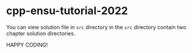 # cpp-ensu-tutorial-2022

You can view solution file in `src` directory
in the `src` directory contain two chapter solution directories.

HAPPY CODING!
